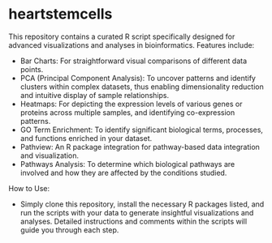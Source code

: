 # heartstemcells
This repository contains a curated R script specifically designed for advanced visualizations and analyses in bioinformatics.
Features include:

* Bar Charts: For straightforward visual comparisons of different data points.
* PCA (Principal Component Analysis): To uncover patterns and identify clusters within complex datasets, thus enabling dimensionality reduction and intuitive display of sample relationships.
* Heatmaps: For depicting the expression levels of various genes or proteins across multiple samples, and identifying co-expression patterns.
* GO Term Enrichment: To identify significant biological terms, processes, and functions enriched in your dataset.
* Pathview: An R package integration for pathway-based data integration and visualization.
* Pathways Analysis: To determine which biological pathways are involved and how they are affected by the conditions studied.

How to Use:
* Simply clone this repository, install the necessary R packages listed, and run the scripts with your data to generate insightful visualizations and analyses. Detailed instructions and comments within the scripts will guide you through each step.
